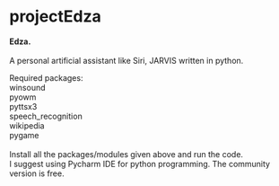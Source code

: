 # projectEdza
<b>Edza.</b><br>
<br>
A personal artificial assistant like Siri, JARVIS written in python.

Required packages:<br>
winsound<br>
pyowm<br>
pyttsx3<br>
speech_recognition<br>
wikipedia<br>
pygame<br>
<br>
Install all the packages/modules given above and run the code.<br>
I suggest using Pycharm IDE for python programming. The community version is free.
